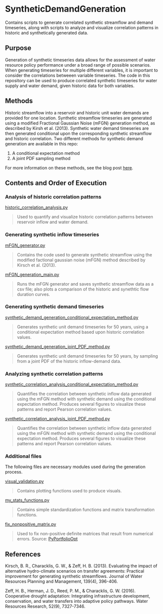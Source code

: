 # SyntheticDemandGeneration
Contains scripts to generate correlated synthetic streamflow and demand timeseries, along with scripts to analyze and visualize correlation patterns in historic and synthetically generated data. 

## Purpose
Generation of synthetic timeseries data allows for the assessment of water resource policy performance under a broad range of possible scenarios. When generating timeseries for multiple different variables, it is important to consider the correlations betweeen variable timeseries. The code in this repository can be used to produce correlated synthetic timeseries for water supply and water demand, given historic data for both variables. 

## Methods
Historic streamflow into a reservoir and historic unit water demands are provided for one location. 
Synthetic streamflow timeseries are generated using a modified Fractional Gaussian Noise (mFGN) generation method, as described by Kirsh et al. (2013).
Synthetic water demand timeseries are then generated conditional upon the corresponding synthetic streamflow and historic correlation. Two different methods for synthetic demand generation are available in this repo:
1) A conditional expectation method
2) A joint PDF sampling method

For more information on these methods, see the blog post [here](https://waterprogramming.wordpress.com/).

## Contents and Order of Execution

### Analysis of historic correlation patterns
[historic_correlation_analysis.py](https://github.com/TrevorJA/SyntheticDemandGeneration/blob/main/historic_correlation_analysis.py)
> Used to quantify and visualize historic correlation patterns between reservoir inflow and water demand. 
  
### Generating synthetic inflow timeseries
[mFGN_generator.py](https://github.com/TrevorJA/SyntheticDemandGeneration/blob/main/mFGN_generator.py)
> Contains the code used to generate synthetic streamflow using the modified factional gaussian noise (mFGN) method described by Kirsch et al. (2013).  


[mFGN_generation_main.py](https://github.com/TrevorJA/SyntheticDemandGeneration/blob/main/mFGN_generation_main.py)
> Runs the mFGN generator and saves synthetic streamflow data as a csv file; also plots a comparison of the historic and synethtic flow duration curves. 

### Generating synthetic demand timeseries
[synthetic_demand_generation_conditional_expectation_method.py](https://github.com/TrevorJA/SyntheticDemandGeneration/blob/main/synthetic_demand_generation_conditional_expectation_method.py)
> Generates synthetic unit demand timeseries for 50 years, using a conditional expectation method based upon historic correlation values.  


[synthetic_demand_generation_joint_PDF_method.py](https://github.com/TrevorJA/SyntheticDemandGeneration/blob/main/synthetic_demand_generation_joint_PDF_method.py)
> Generates synthetic unit demand timeseries for 50 years, by sampling from a joint PDF of the historic inflow-demand data. 

### Analyzing synthetic correlation patterns
[synthetic_correlation_analysis_conditional_expectation_method.py](https://github.com/TrevorJA/SyntheticDemandGeneration/blob/main/synthetic_correlation_analysis_conditional_expectation_method.py)
> Quantifies the correlation between synthetic inflow data generated using the mFGN method with synthetic demand using the conditional expectation method. Produces several figures to visualize these patterns and report Pearson correlation values.  

[synthetic_correlation_analysis_joint_PDF_method.py](https://github.com/TrevorJA/SyntheticDemandGeneration/blob/main/synthetic_correlation_analysis_joint_PDF_method.py)
> Quantifies the correlation between synthetic inflow data generated using the mFGN method with synthetic demand using the conditional expectation method. Produces several figures to visualize these patterns and report Pearson correlation values.

### Additional files
The following files are necessary modules used during the generation process.  

[visual_validation.py](https://github.com/TrevorJA/SyntheticDemandGeneration/blob/main/visual_validation.py)
> Contains plotting functions used to produce visuals.  

[my_stats_functions.py](https://github.com/TrevorJA/SyntheticDemandGeneration/blob/main/my_stats_functions.py)
> Contains simple standardization functions and matrix transformation functions.  

[fix_nonpositive_matrix.py](https://github.com/TrevorJA/SyntheticDemandGeneration/blob/main/fix_nonpositive_matrix.py)
> Used to fix non-positive definite matrices that result from numerical errors. Source: [PyPortfolioOpt](https://pyportfolioopt.readthedocs.io/en/latest/_modules/pypfopt/risk_models.html)

## References
Kirsch, B. R., Characklis, G. W., & Zeff, H. B. (2013). Evaluating the impact of alternative hydro-climate scenarios on transfer agreements: Practical improvement for generating synthetic streamflows. Journal of Water Resources Planning and Management, 139(4), 396-406.

Zeff, H. B., Herman, J. D., Reed, P. M., & Characklis, G. W. (2016). Cooperative drought adaptation: Integrating infrastructure development, conservation, and water transfers into adaptive policy pathways. Water Resources Research, 52(9), 7327-7346.
